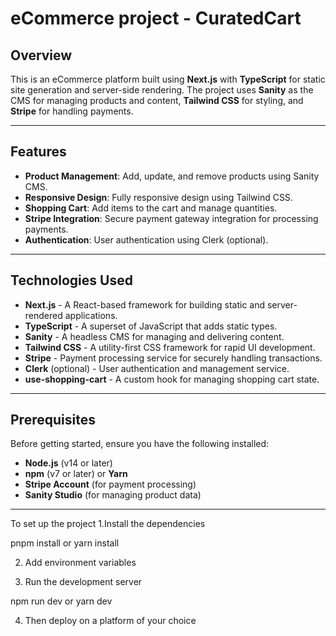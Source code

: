# eCommerce project - CuratedCart

## Overview

This is an eCommerce platform built using **Next.js** with **TypeScript** for static site generation and server-side rendering. The project uses **Sanity** as the CMS for managing products and content, **Tailwind CSS** for styling, and **Stripe** for handling payments.

---

## Features

- **Product Management**: Add, update, and remove products using Sanity CMS.
- **Responsive Design**: Fully responsive design using Tailwind CSS.
- **Shopping Cart**: Add items to the cart and manage quantities.
- **Stripe Integration**: Secure payment gateway integration for processing payments.
- **Authentication**: User authentication using Clerk (optional).

---

## Technologies Used

- **Next.js** - A React-based framework for building static and server-rendered applications.
- **TypeScript** - A superset of JavaScript that adds static types.
- **Sanity** - A headless CMS for managing and delivering content.
- **Tailwind CSS** - A utility-first CSS framework for rapid UI development.
- **Stripe** - Payment processing service for securely handling transactions.
- **Clerk** (optional) - User authentication and management service.
- **use-shopping-cart** - A custom hook for managing shopping cart state.

---

## Prerequisites

Before getting started, ensure you have the following installed:

- **Node.js** (v14 or later)
- **npm** (v7 or later) or **Yarn**
- **Stripe Account** (for payment processing)
- **Sanity Studio** (for managing product data)

---

To set up the project
1.Install the dependencies 

pnpm install
or
yarn install

2. Add environment variables

3. Run the development server

npm run dev
or
yarn dev

4. Then deploy on a platform of your choice
